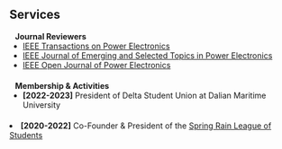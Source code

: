 ## Services


<h4 style="margin:0 10px 0;">Journal Reviewers</h4>


<ul style="margin:0 0 20px;">
  <li><a href="https://www.ieee-pels.org/publications/transactions-on-power-electronics/" target="_blank"> IEEE Transactions on Power Electronics </a></li>
  <li><a href="https://www.ieee-pels.org/publications/journal-of-emerging-and-selected-topics-in-power-electronics/" target="_blank"> IEEE Journal of Emerging and Selected Topics in Power Electronics </a></li>
  <li><a href="https://www.ieee-pels.org/publications/open-journal-of-power-electronics/" target="_blank"> IEEE Open Journal of Power Electronics </a></li>
</ul>

<h4 style="margin:0 10px 0;">Membership & Activities</h4>

<ul style="margin:0 0 20px;">
  <li><strong>[2022-2023]</strong> President of Delta Student Union at Dalian Maritime University </a></li>
</ul> 
  <li><strong>[2020-2022]</strong> Co-Founder & President of the <a href="https://space.bilibili.com/479686973/video" target="_blank"> Spring Rain League of Students </a></li>
</ul> 

